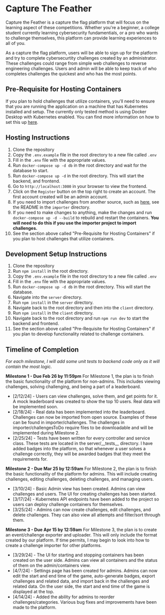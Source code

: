 # Capture The Feather

Capture the Feather is a capture the flag platform that will focus on the learning aspect of these competitions. Whether you're a beginner, a college student currently learning cybersecurity fundamentials, or a pro who wants to challenge themselves, this platform can provide learning experiences to all of you.

As a capture the flag platform, users will be able to sign up for the platform and try to complete cybersecurtity challenges created by an administrator. These challenges could range from simple web challenges to reverse engineering challenges. Users and admin will be able to keep track of who completes challenges the quickest and who has the most points.

## Pre-Requisite for Hosting Containers

If you plan to hold challenges that utilize containers, you'll need to ensure that you are running the application on a machine that has Kubernetes installed and setup. The currently only tested method is using Docker Desktop with Kubernetes enabled. You can find more information on how to set this up [here](https://docs.docker.com/desktop/kubernetes/).

## Hosting Instructions

1. Clone the repository
1. Copy the `.env.example` file in the root directory to a new file called `.env`
1. Fill in the `.env` file with the appropriate values.
1. Run `docker-compose up -d db` in the root directory and wait for the database to start.
1. Run `docker-compose up -d` in the root directory. This will start the backend, and frontend.
1. Go to `http://localhost:3000` in your browser to view the frontend.
1. Click on the `Register` button on the top right to create an account. The first account created will be an admin account.
1. If you need to import challenges from another source, such as [here](https://github.com/csivitu/ctf-challenges/tree/master), see the README in the `importer` directory.
1. If you need to make changes to anything, make the changes and run `docker-compose up -d --build` to rebuild and restart the containers. **You will need to do this if you use the importer project to import challenges.**
1. See the section above called "Pre-Requisite for Hosting Containers" if you plan to host challenges that utilize containers.

## Development Setup Instructions

1. Clone the repository
1. Run `npm install` in the root directory.
1. Copy the `.env.example` file in the root directory to a new file called `.env`
1. Fill in the `.env` file with the appropriate values.
1. Run `docker-compose up -d db` in the root directory. This will start the database.
1. Navigate into the `server` directory.
1. Run `npm install` in the `server` directory.
1. Navigate back to the root directory and then into the `client` directory.
1. Run `npm install` in the `client` directory.
1. Navigate back to the root directory and run `npm run dev` to start the backend and frontend.
1. See the section above called "Pre-Requisite for Hosting Containers" if you plan to develop functionality related to challenge containers.

## Timeline of Completion

_For each milestone, I will add some unit tests to backend code only as it will contain the most logic._

**Milestone 1 - Due Feb 26 by 11:59pm**
For Milestone 1, the plan is to finish the basic functionality of the platform for non-admins. This includes viewing challenges, solving challenging, and being a part of a leaderboard.

-   [2/12/24] - Users can view challenges, solve them, and get points for it. A mock leaderboard was created to show the top 10 users. Real data will be implemented soon.
-   [2/18/24] - Real data has been implemented into the leaderboard. Challenges can now be imported from open source. Examples of these can be found in importer/challenges. The challenges in importer/challengesToDo require files to be downloadable and will be implemented during Milestone 2.
-   [2/25/24] - Tests have been written for every controller and service class. These tests are located in the server/\_\_tests\_\_ directory. I have added badges into the platform, so that whenever a user solves a challenge correctly, they will be awarded badges that they meet the requirements for.

**Milestone 2 - Due Mar 25 by 12:59am**
For Milestone 2, the plan is to finish the basic functionality of the platform for admins. This will include creating challenges, editing challenges, deleting challenges, and managing users.

-   [3/10/24] - Basic Admin view has been created. Admins can view challenges and users. The UI for creating challenges has been started.
-   [3/17/24] - Kubernetes API endpoints have been added to the project so users can deploy challenge containers for themselves.
-   [3/25/24] - Admins can now create challenges, edit challenges, and delete challenges. They can also view all attempts and filter/sort through them.

**Milestone 3 - Due Apr 15 by 12:59am**
For Milestone 3, the plan is to create an event/challenge exporter and uploader. This will only include the format created by our platform. If time permits, I may begin to look into how to create a challenge importer for other platforms.

-   [3/29/24] - The UI for starting and stopping containers has been created on the user side. Admins can view all containers and the status of them on the admin/containers view.
-   [4/7/24] - Settings page has been created for admins. Admins can now edit the start and end time of the game, auto-generate badges, export challenges and related data, and import back in the challenges and related data. On the user side, the start and end time of the game is displayed at the top.
-   [4/14/24] - Added the ability for admins to reorder challenges/categories. Various bug fixes and improvements have been made to the platform.
